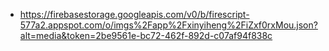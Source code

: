 - https://firebasestorage.googleapis.com/v0/b/firescript-577a2.appspot.com/o/imgs%2Fapp%2Fxinyiheng%2FiZxf0rxMou.json?alt=media&token=2be9561e-bc72-462f-892d-c07af94f838c
